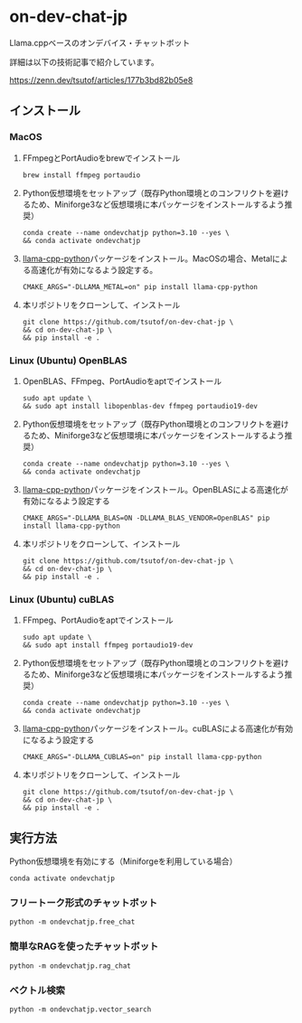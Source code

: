 # on-dev-chat-jp
Llama.cppベースのオンデバイス・チャットボット

詳細は以下の技術記事で紹介しています。

https://zenn.dev/tsutof/articles/177b3bd82b05e8

## インストール

### MacOS

1. FFmpegとPortAudioをbrewでインストール
    ```
    brew install ffmpeg portaudio
    ```

1. Python仮想環境をセットアップ（既存Python環境とのコンフリクトを避けるため、Miniforge3など仮想環境に本パッケージをインストールするよう推奨）
    ```
    conda create --name ondevchatjp python=3.10 --yes \
    && conda activate ondevchatjp
    ```

1. [llama-cpp-python](https://github.com/abetlen/llama-cpp-python)パッケージをインストール。MacOSの場合、Metalによる高速化が有効になるよう設定する。
    ```
    CMAKE_ARGS="-DLLAMA_METAL=on" pip install llama-cpp-python
    ```

1. 本リポジトリをクローンして、インストール
    ```
    git clone https://github.com/tsutof/on-dev-chat-jp \
    && cd on-dev-chat-jp \
    && pip install -e .
    ```

### Linux (Ubuntu) OpenBLAS

1. OpenBLAS、FFmpeg、PortAudioをaptでインストール
    ```
    sudo apt update \
    && sudo apt install libopenblas-dev ffmpeg portaudio19-dev
    ```

1. Python仮想環境をセットアップ（既存Python環境とのコンフリクトを避けるため、Miniforge3など仮想環境に本パッケージをインストールするよう推奨）
    ```
    conda create --name ondevchatjp python=3.10 --yes \
    && conda activate ondevchatjp
    ```

1. [llama-cpp-python](https://github.com/abetlen/llama-cpp-python)パッケージをインストール。OpenBLASによる高速化が有効になるよう設定する
    ```
    CMAKE_ARGS="-DLLAMA_BLAS=ON -DLLAMA_BLAS_VENDOR=OpenBLAS" pip install llama-cpp-python
    ```

1. 本リポジトリをクローンして、インストール
    ```
    git clone https://github.com/tsutof/on-dev-chat-jp \
    && cd on-dev-chat-jp \
    && pip install -e .
    ```

### Linux (Ubuntu) cuBLAS

1. FFmpeg、PortAudioをaptでインストール
    ```
    sudo apt update \
    && sudo apt install ffmpeg portaudio19-dev
    ```

1. Python仮想環境をセットアップ（既存Python環境とのコンフリクトを避けるため、Miniforge3など仮想環境に本パッケージをインストールするよう推奨）
    ```
    conda create --name ondevchatjp python=3.10 --yes \
    && conda activate ondevchatjp
    ```

1. [llama-cpp-python](https://github.com/abetlen/llama-cpp-python)パッケージをインストール。cuBLASによる高速化が有効になるよう設定する
    ```
    CMAKE_ARGS="-DLLAMA_CUBLAS=on" pip install llama-cpp-python
    ```

1. 本リポジトリをクローンして、インストール
    ```
    git clone https://github.com/tsutof/on-dev-chat-jp \
    && cd on-dev-chat-jp \
    && pip install -e .
    ```

## 実行方法

Python仮想環境を有効にする（Miniforgeを利用している場合）
```
conda activate ondevchatjp
```

### フリートーク形式のチャットボット
```
python -m ondevchatjp.free_chat
```

### 簡単なRAGを使ったチャットボット
```
python -m ondevchatjp.rag_chat
```

### ベクトル検索
```
python -m ondevchatjp.vector_search
```



